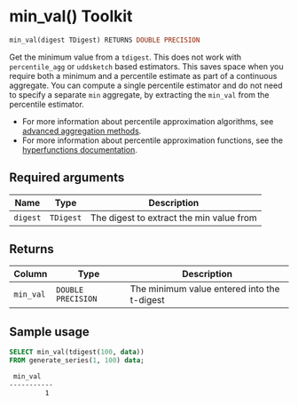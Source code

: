 # min_val()  <tag type="toolkit">Toolkit</tag>

```SQL
min_val(digest TDigest) RETURNS DOUBLE PRECISION
```

Get the minimum value from a `tdigest`. This does not work with `percentile_agg`
or `uddsketch` based estimators. This saves space when you require both a
minimum and a percentile estimate as part of a continuous aggregate. You can
compute a single percentile estimator and do not need to specify a separate
`min` aggregate, by extracting the `min_val` from the percentile estimator.

*   For more information about percentile approximation algorithms, see
    [advanced aggregation methods][advanced-agg].
*   For more information about percentile approximation functions, see the
    [hyperfunctions documentation][hyperfunctions-percentile-approx].

## Required arguments
|Name|Type|Description|
|-|-|-|
|`digest`|`TDigest`|The digest to extract the min value from|

## Returns

|Column|Type|Description|
|---|---|---|
|`min_val`|`DOUBLE PRECISION`|The minimum value entered into the t-digest|

## Sample usage

```SQL
SELECT min_val(tdigest(100, data))
FROM generate_series(1, 100) data;
```

```bash
 min_val
-----------
         1
```


[hyperfunctions-percentile-approx]: timescaledb/:currentVersion:/how-to-guides/hyperfunctions/percentile-approx/
[advanced-agg]: /timescaledb/:currentVersion:/how-to-guides/hyperfunctions/percentile-approx/advanced-agg/
